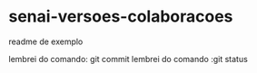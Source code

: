 # senai-versoes-colaboracoes

readme de exemplo


lembrei do comando: git commit
lembrei do comando :git status

